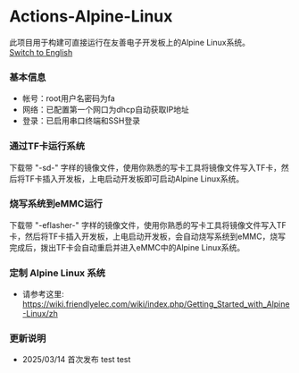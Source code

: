 # Actions-Alpine-Linux
此项目用于构建可直接运行在友善电子开发板上的Alpine Linux系统。  
[Switch to English](README_en.md)  
### 基本信息 
- 帐号：root用户名密码为fa
- 网络：已配置第一个网口为dhcp自动获取IP地址
- 登录：已启用串口终端和SSH登录
### 通过TF卡运行系统
下载带 "-sd-" 字样的镜像文件，使用你熟悉的写卡工具将镜像文件写入TF卡，然后将TF卡插入开发板，上电启动开发板即可启动Alpine Linux系统。
### 烧写系统到eMMC运行
下载带 "-eflasher-" 字样的镜像文件，使用你熟悉的写卡工具将镜像文件写入TF卡，然后将TF卡插入开发板，上电启动开发板，会自动烧写系统到eMMC，烧写完成后，拨出TF卡会自动重启并进入eMMC中的Alpine Linux系统。
### 定制 Alpine Linux 系统
- 请参考这里: https://wiki.friendlyelec.com/wiki/index.php/Getting_Started_with_Alpine-Linux/zh
### 更新说明
* 2025/03/14 首次发布
test
test
